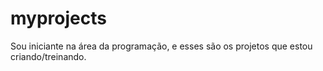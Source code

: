 # myprojects
Sou iniciante na área da programação, e esses são os projetos que estou criando/treinando.
